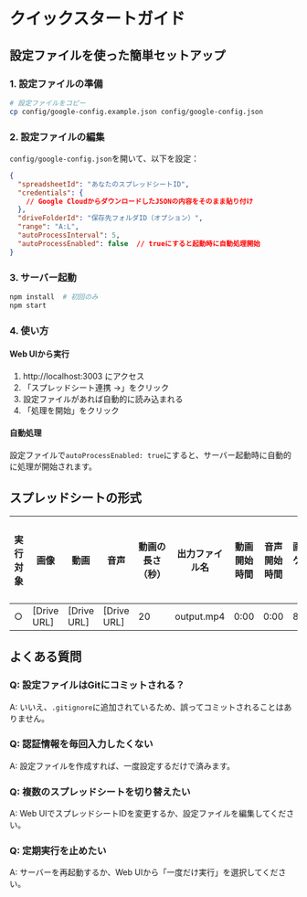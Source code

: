 # クイックスタートガイド

## 設定ファイルを使った簡単セットアップ

### 1. 設定ファイルの準備

```bash
# 設定ファイルをコピー
cp config/google-config.example.json config/google-config.json
```

### 2. 設定ファイルの編集

`config/google-config.json`を開いて、以下を設定：

```json
{
  "spreadsheetId": "あなたのスプレッドシートID",
  "credentials": {
    // Google CloudからダウンロードしたJSONの内容をそのまま貼り付け
  },
  "driveFolderId": "保存先フォルダID（オプション）",
  "range": "A:L",
  "autoProcessInterval": 5,
  "autoProcessEnabled": false  // trueにすると起動時に自動処理開始
}
```

### 3. サーバー起動

```bash
npm install  # 初回のみ
npm start
```

### 4. 使い方

#### Web UIから実行
1. http://localhost:3003 にアクセス
2. 「スプレッドシート連携 →」をクリック
3. 設定ファイルがあれば自動的に読み込まれる
4. 「処理を開始」をクリック

#### 自動処理
設定ファイルで`autoProcessEnabled: true`にすると、サーバー起動時に自動的に処理が開始されます。

## スプレッドシートの形式

| 実行対象 | 画像 | 動画 | 音声 | 動画の長さ（秒） | 出力ファイル名 | 動画開始時間 | 音声開始時間 | 画像スケール（%） | フィルター色 | フィルター透明度（%） | 作成した動画 |
|---------|------|------|------|-----------------|---------------|-------------|-------------|-----------------|-------------|-------------------|-------------|
| ○ | [Drive URL] | [Drive URL] | [Drive URL] | 20 | output.mp4 | 0:00 | 0:00 | 80 | #000000 | 0 | |

## よくある質問

### Q: 設定ファイルはGitにコミットされる？
A: いいえ、`.gitignore`に追加されているため、誤ってコミットされることはありません。

### Q: 認証情報を毎回入力したくない
A: 設定ファイルを作成すれば、一度設定するだけで済みます。

### Q: 複数のスプレッドシートを切り替えたい
A: Web UIでスプレッドシートIDを変更するか、設定ファイルを編集してください。

### Q: 定期実行を止めたい
A: サーバーを再起動するか、Web UIから「一度だけ実行」を選択してください。